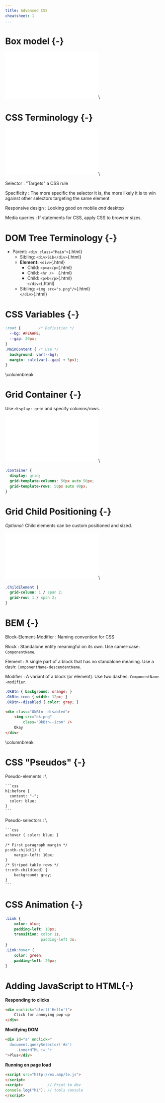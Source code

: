 ```yaml
---
title: Advanced CSS
cheatsheet: 1
...
```



# Box model {-}


![CSS Rule](./kickstart-frontend/images/box_model_diagram.pdf)\ 


# CSS Terminology {-}


![CSS Rule](./kickstart-backend/images/anatomy_of_css_cmu.pdf)\ 

Selector
:    "Targets" a CSS rule

Specificity
:    The more specific the selector it is, the more likely it is to win against
other selectors targeting the same element

Responsive design
:    Looking good on mobile *and* desktop

Media queries
:    If statements for CSS, apply CSS to browser sizes.


# DOM Tree Terminology {-}

* Parent: `<div class="Main">`{.html}
    * Sibling: `<div>Sib</div>`{.html}
    * **Element:** `<div>`{.html}
        * Child: `<p>a</p>`{.html}
        * Child: `<hr />  `{.html}
        * Child: `<p>b</p>`{.html}\
        `</div>`{.html}
    * Sibling: `<img src="s.png"/>`{.html}\
      `</div>`{.html}



# CSS Variables {-}

```css
:root {        /* Definition */
  --bg: #FEAAFE;
  --gap: 20px;
}
.MainContent { /* Use */
  background: var(--bg);
  margin: calc(var(--gap) + 5px);
}
```

\columnbreak

# Grid Container {-}

Use `display: grid` and specify columns/rows.

![Grid Example](./kickstart-frontend/images/grid_template_example.pdf)\ 

```css
.Container {
  display: grid;
  grid-template-columns: 50px auto 50px;
  grid-template-rows: 50px auto 90px;
}
```

# Grid Child Positioning {-}

*Optional:* Child elements can be custom positioned and sized.

![Grid Example](./kickstart-frontend/images/grid_child_example.pdf)\ 

```css
.ChildElement {
  grid-column: 1 / span 2;
  grid-row: 1 / span 2;
}
```

# BEM {-}


Block-Element-Modifier
:    Naming convention for CSS

Block
:    Standalone entity meaningful on its own. Use camel-case: `ComponentName`.

Element
:    A single part of a block that has no standalone meaning. Use a dash:
`ComponentName-descendentName`.


Modifier
:    A variant of a block (or element). Use two dashes:
`ComponentName--modifier`.


```css
.OkBtn { background: orange; }
.OkBtn-icon { width: 12px; }
.OkBtn--disabled { color: gray; }
```

```html
<div class="OkBtn--disabled">
    <img src="ok.png"
        class="OkBtn--icon" />
    Okay
</div>
```

\columnbreak


# CSS "Pseudos" {-}

Pseudo-elements
:   \ 

    ```css
    h1:before {
      content: "-";
      color: blue;
    }
    ```


Pseudo-selectors
:   \ 

    ```css
    a:hover { color: blue; }

    /* First paragraph margin */
    p:nth-child(1) {
        margin-left: 10px;
    }
    /* Striped table rows */
    tr:nth-child(odd) {
        background: gray;
    }
    ```

# CSS Animation {-}

```css
.Link {
    color: blue;
    padding-left: 10px;
    transition: color 1s,
                padding-left 3s;
}
.Link:hover {
    color: green;
    padding-left: 20px;
}
```

# Adding JavaScript to HTML{-}

**Responding to clicks**

```html
<div onclick="alert('Hello')">
    Click for annoying pop-up
</div>
```

**Modifying DOM**

```html
<div id="a" onclick="
  document.querySelector('#a')
     .innerHTML += '+'
">Plus</div>
```

**Running on page load**

```html
<script src="http://ex.amp/le.js">
</script>
<script>           // Print to dev
console.log("hi"); // tools console
</script>
```



